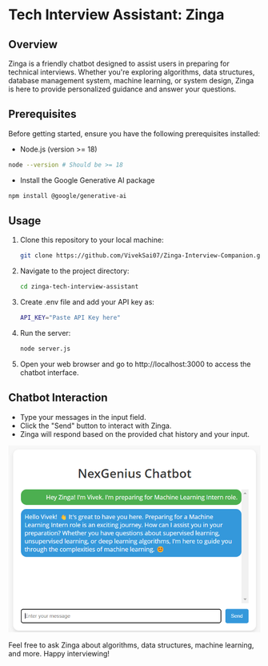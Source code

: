 # Tech Interview Assistant: Zinga

## Overview
Zinga is a friendly chatbot designed to assist users in preparing for technical interviews. Whether you're exploring algorithms, data structures, database management system, machine learning, or system design, Zinga is here to provide personalized guidance and answer your questions.

## Prerequisites
Before getting started, ensure you have the following prerequisites installed:

- Node.js (version >= 18)
```bash
node --version # Should be >= 18
```
- Install the Google Generative AI package
```bash
npm install @google/generative-ai
```

## Usage
1. Clone this repository to your local machine:
   ```bash
   git clone https://github.com/VivekSai07/Zinga-Interview-Companion.git
   ```
2. Navigate to the project directory:
   ```bash
   cd zinga-tech-interview-assistant
   ```
3. Create .env file and add your API key as: 
   ```bash
   API_KEY="Paste API Key here"
   ```
4. Run the server:
   ```bash
   node server.js
   ```
5. Open your web browser and go to http://localhost:3000 to access the chatbot interface.

## Chatbot Interaction
- Type your messages in the input field.
- Click the "Send" button to interact with Zinga.
- Zinga will respond based on the provided chat history and your input.

![Zinga Conversation](https://github.com/VivekSai07/Zinga-Interview-Companion/blob/main/Output.png)

Feel free to ask Zinga about algorithms, data structures, machine learning, and more. Happy interviewing!



